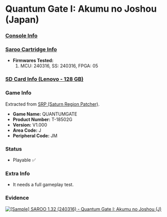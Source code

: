 # Quantum Gate I: Akumu no Joshou (Japan)

### [Console Info](../../../../Info/Consoles/VA13/README.md)

### [Saroo Cartridge Info](../../../../Info/Cartridges/RetroGameParadiseStore/1.32F/README.md)

- <b>Firmwares Tested:</b>
  1. MCU: 240316, SS: 240316, FPGA: 05

### [SD Card Info (Lenovo - 128 GB)](../../../../Info/SdCards/Lenovo/128GB/fat32/README.md)

### Game Info

Extracted from [SRP (Saturn Region Patcher)](https://segaxtreme.net/resources/saturn-region-patcher.81/download).

- <b>Game Name:</b> QUANTUMGATE
- <b>Product Number:</b> T-18502G
- <b>Version:</b> V1.000
- <b>Area Code:</b> J
- <b>Peripheral Code:</b> JM

### Status

- Playable :white_check_mark:

### Extra Info

- It needs a full gameplay test.

### Evidence

[![[Sample] SAROO 1.32 (240316) - Quantum Gate I: Akumu no Joshou (J)](https://img.youtube.com/vi/dSe9MrEXg_A/0.jpg)](https://www.youtube.com/watch?v=dSe9MrEXg_A)
